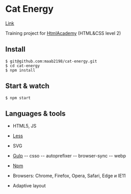 # Cat Energy

[Link](https://maab2198.github.io/cat-energy/)

Training project for [HtmlAcademy](https://htmlacademy.ru) (HTML&CSS level 2)

## Install
    $ git@github.com:maab2198/cat-energy.git
    $ cd cat-energy
    $ npm install

## Start & watch

    $ npm start

## Languages & tools

- HTML5, JS
- [Less](http://lesscss.org/)
- SVG
- [Gulp](https://gulpjs.com/)
    -- csso
    -- autoprefixer
    -- browser-sync
    -- webp

- [Npm](https://www.npmjs.com/)
- Browsers: Chrome, Firefox, Opera, Safari, Edge и IE11
- Adaptive layout

